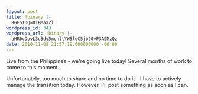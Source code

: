 ```yaml
---
layout: post
title: !binary |-
  RGF5IDQwOiBMaXZl
wordpress_id: 343
wordpress_url: !binary |-
  aHR0cDovL3d3dy5mcnltYW5ldC5jb20vP3A9MzQz
date: 2010-11-08 21:57:19.000000000 -06:00
---
```

Live from the Philippines - we're going live today! Several months of work to come to this moment. 

Unfortunately, too much to share and no time to do it - I have to actively manage the transition today. However, I'll post something as soon as I can.
